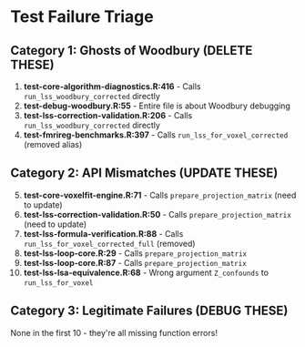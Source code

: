 # Test Failure Triage

## Category 1: Ghosts of Woodbury (DELETE THESE)

1. **test-core-algorithm-diagnostics.R:416** - Calls `run_lss_woodbury_corrected` directly
2. **test-debug-woodbury.R:55** - Entire file is about Woodbury debugging
3. **test-lss-correction-validation.R:206** - Calls `run_lss_woodbury_corrected` directly
4. **test-fmrireg-benchmarks.R:397** - Calls `run_lss_for_voxel_corrected` (removed alias)

## Category 2: API Mismatches (UPDATE THESE)

5. **test-core-voxelfit-engine.R:71** - Calls `prepare_projection_matrix` (need to update)
6. **test-lss-correction-validation.R:50** - Calls `prepare_projection_matrix` (need to update)
7. **test-lss-formula-verification.R:88** - Calls `run_lss_for_voxel_corrected_full` (removed)
8. **test-lss-loop-core.R:29** - Calls `prepare_projection_matrix`
9. **test-lss-loop-core.R:87** - Calls `prepare_projection_matrix`
10. **test-lss-lsa-equivalence.R:68** - Wrong argument `Z_confounds` to `run_lss_for_voxel`

## Category 3: Legitimate Failures (DEBUG THESE)
None in the first 10 - they're all missing function errors!